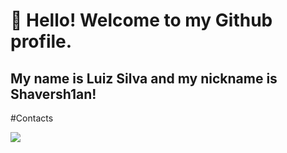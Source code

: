 # 👋 Hello! Welcome to my Github profile.
## My name is Luiz Silva and my nickname is Shaversh1an!

#Contacts
<div>
<a href="https://www.instagram.com/shaversh1an/target=_blank"><img src="https://img.shields.io/badge/-Instagram-%23E4405F?style=for-the-badge&logo=instagram&logoColor=white" target="_blank"></a>
<a href = "mailto:jiseloo52@gmail.com" target="_blank">
</div>
